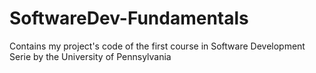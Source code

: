 # SoftwareDev-Fundamentals
Contains my project's code of the first course in Software Development Serie by the University of Pennsylvania
